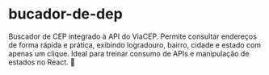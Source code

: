 # bucador-de-dep
Buscador de CEP integrado à API do ViaCEP. Permite consultar endereços de forma rápida e prática, exibindo logradouro, bairro, cidade e estado com apenas um clique. Ideal para treinar consumo de APIs e manipulação de estados no React. 🚀
